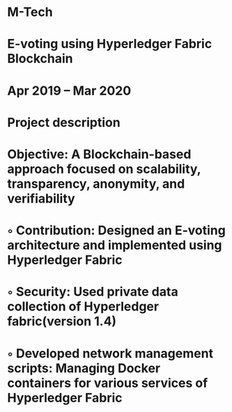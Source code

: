 # M-Tech
# E-voting using Hyperledger Fabric Blockchain
# Apr 2019 – Mar 2020

# Project description
# Objective: A Blockchain-based approach focused on scalability, transparency, anonymity, and verifiability
# ◦ Contribution: Designed an E-voting architecture and implemented using Hyperledger Fabric
# ◦ Security: Used private data collection of Hyperledger fabric(version 1.4)
# ◦ Developed network management scripts: Managing Docker containers for various services of Hyperledger Fabric

